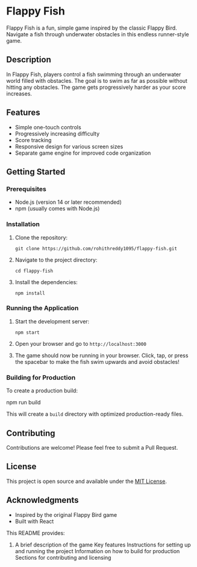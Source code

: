 # Flappy Fish

Flappy Fish is a fun, simple game inspired by the classic Flappy Bird. Navigate a fish through underwater obstacles in this endless runner-style game.

## Description

In Flappy Fish, players control a fish swimming through an underwater world filled with obstacles. The goal is to swim as far as possible without hitting any obstacles. The game gets progressively harder as your score increases.

## Features

- Simple one-touch controls
- Progressively increasing difficulty
- Score tracking
- Responsive design for various screen sizes
- Separate game engine for improved code organization

## Getting Started

### Prerequisites

- Node.js (version 14 or later recommended)
- npm (usually comes with Node.js)

### Installation

1. Clone the repository:
   ```
   git clone https://github.com/rohithreddy1095/flappy-fish.git
   ```

2. Navigate to the project directory:
   ```
   cd flappy-fish
   ```

3. Install the dependencies:
   ```
   npm install
   ```

### Running the Application

1. Start the development server:
   ```
   npm start
   ```

2. Open your browser and go to `http://localhost:3000`

3. The game should now be running in your browser. Click, tap, or press the spacebar to make the fish swim upwards and avoid obstacles!

### Building for Production

To create a production build:


npm run build

This will create a `build` directory with optimized production-ready files.

## Contributing

Contributions are welcome! Please feel free to submit a Pull Request.

## License

This project is open source and available under the [MIT License](LICENSE).

## Acknowledgments

- Inspired by the original Flappy Bird game
- Built with React

This README provides:
1. A brief description of the game
Key features
Instructions for setting up and running the project
Information on how to build for production
Sections for contributing and licensing